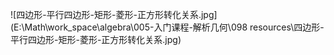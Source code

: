 ![四边形-平行四边形-矩形-菱形-正方形转化关系.jpg](E:\Math\work_space\algebra\005-入门课程-解析几何\098 resources\四边形-平行四边形-矩形-菱形-正方形转化关系.jpg)  

